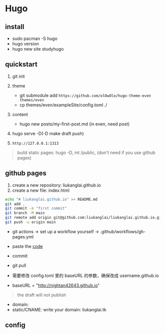 # Hugo

## install

- sudo pacman -S hugo
- hugo version
- hugo new site studyhugo

## quickstart

1. git init

2. theme

   - git submodule add `https://github.com/olOwOlo/hugo-theme-even themes/even`
   - cp themes/even/exampleSite/config.toml ./

3. content

   - hugo new posts/my-first-post.md (in even, need post)

4. hugo serve -D(-D make draft push)

5. `http://127.0.0.1:1313`

> build static pages: hugo -D, int /public, (don't need if you use github pages)

## github pages

1. create a new repository: liukanglai.github.io
2. create a new file: index.html

```bash
echo "# liukanglai.github.io" >> README.md
git add .
git commit -m "first commit"
git branch -M main
git remote add origin git@github.com:liukanglai/liukanglai.github.io.git
git push -u origin main
```

- git actions -> set up a workflow yourself -> .github/workflows/gh-pages.yml
- paste the [code](https://gohugo.io/hosting-and-deployment/hosting-on-github/)
- commit

- git pull

- 需要修改 config.toml 里的 baseURL 的参数，确保改成 username.github.io
- baseURL = "http://nightan42643.github.io"

> the draft will not publish

- domain:
- static/CNAME: write your domain: liukanglai.tk

## config
